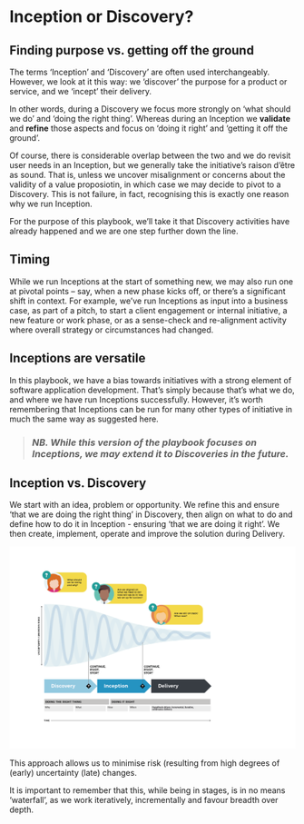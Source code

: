 # Inception or Discovery?

## **Finding purpose vs. getting off the ground**

The terms ‘Inception’ and ‘Discovery’ are often used interchangeably. However, we look at it this way: we ‘discover’ the purpose for a product or service, and we ‘incept’ their delivery.

In other words, during a Discovery we focus more strongly on ‘what should we do’ and ‘doing the right thing’. Whereas during an Inception we **validate** and **refine** those aspects and focus on ‘doing it right’ and ‘getting it off the ground’.

Of course, there is considerable overlap between the two and we do revisit user needs in an Inception, but we generally take the initiative’s raison d’être as sound. That is, unless we uncover misalignment or concerns about the validity of a value proposiotin, in which case we may decide to pivot to a Discovery. This is not failure, in fact, recognising this is exactly one reason why we run Inception.

For the purpose of this playbook, we’ll take it that Discovery activities have already happened and we are one step further down the line.

## **Timing**

While we run Inceptions at the start of something new, we may also run one at pivotal points – say, when a new phase kicks off, or there’s a significant shift in context. For example, we’ve run Inceptions as input into a business case, as part of a pitch, to start a client engagement or internal initiative, a new feature or work phase, or as a sense-check and re-alignment activity where overall strategy or circumstances had changed.

## **Inceptions are versatile**

In this playbook, we have a bias towards initiatives with a strong element of software application development. That’s simply because that’s what we do, and where we have run Inceptions successfully. However, it’s worth remembering that Inceptions can be run for many other types of initiative in much the same way as suggested here.



> ### _NB. While this version of the playbook focuses on Inceptions, we may extend it to Discoveries in the future._

## **Inception  vs. Discovery**

We start with an idea, problem or opportunity.  We refine this and ensure ‘that we are doing the right thing’ in Discovery, then align on what to do and define how to do it in Inception - ensuring ‘that we are doing it right’.  We then create, implement, operate and improve the solution during Delivery.

![](../.gitbook/assets/illustrations-03.png)

This approach allows us to minimise risk \(resulting from high degrees of \(early\) uncertainty \(late\) changes.

It is important to remember that this, while being in stages, is in no means ‘waterfall’, as we work iteratively, incrementally and favour breadth over depth.  


